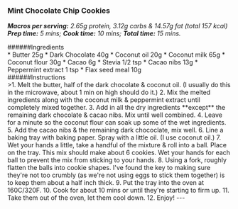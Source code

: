 ### Mint Chocolate Chip Cookies
__*Macros per serving:*__ _2.65g protein, 3.12g carbs & 14.57g fat (total 157 kcal)_  
__*Prep time:*__ _5 mins;_ __*Cook time:*__ _10 mins;_ __*Total time:*__ _15 mins._

<div class='ingredient_title' markdown='1'>
######Ingredients
</div>

<div class='ingredient_list' markdown='1'>
* Butter 25g
* Dark Chocolate 40g
* Coconut oil 20g
* Coconut milk 65g
* Coconut flour 30g
* Cacao 6g
* Stevia 1/2 tsp
* Cacao nibs 13g
* Peppermint extract 1 tsp
* Flax seed meal 10g
</div>
<div class='ingredient_title' markdown='1'>
######Instructions
</div>
>1. Melt the butter, half of the dark chocolate & coconut oil.  (I usually do this in the microwave, about 1 min on high should do it.)
2. Mix the melted ingredients along with the coconut milk & peppermint extract until completely mixed together.
3. Add in all the dry ingredients **except** the remaining dark chocolate & cacao nibs.  Mix until well combined.
4. Leave for a minute so the coconut flour can soak up some of the wet ingredients.
5. Add the cacao nibs & the remaining dark chococlate, mix well.
6. Line a baking tray with baking paper.  Spray with a little oil. (I use coconut oil.)
7. Wet your hands a little, take a handful of the mixture & roll into a ball.  Place on the tray.  This mix should make about 6 cookies.  Wet your hands for each ball to prevent the mix from sticking to your hands.
8. Using a fork, roughly flatten the balls into cookie shapes.  I've found the key to making sure they're not too crumbly (as we're not using eggs to stick them together) is to keep them about a half inch thick.
9. Put the tray into the oven at 160C/320F.
10. Cook for about 10 mins or until they're starting to firm up.
11. Take them out of the oven, let them cool down.
12. Enjoy!
---

